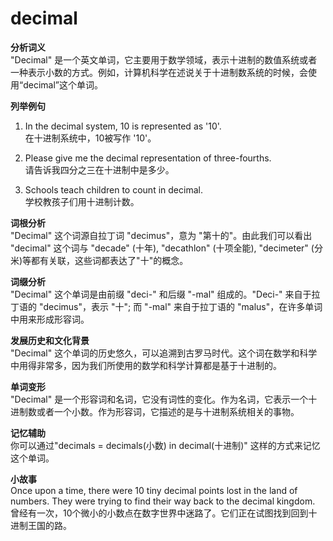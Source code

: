 # decimal

**分析词义**  
"Decimal" 是一个英文单词，它主要用于数学领域，表示十进制的数值系统或者一种表示小数的方式。例如，计算机科学在述说关于十进制数系统的时候，会使用“decimal”这个单词。

  

**列举例句**

  

1.  In the decimal system, 10 is represented as '10'.  
    在十进制系统中，10被写作 '10'。
    
      
    
2.  Please give me the decimal representation of three-fourths.  
    请告诉我四分之三在十进制中是多少。
    
      
    
3.  Schools teach children to count in decimal.  
    学校教孩子们用十进制计数。
    
      
    

  

**词根分析**  
"Decimal" 这个词源自拉丁词 "decimus"，意为 "第十的"。由此我们可以看出 "decimal" 这个词与 "decade" (十年), "decathlon" (十项全能), "decimeter" (分米)等都有关联，这些词都表达了"十"的概念。

  

**词缀分析**  
"Decimal" 这个单词是由前缀 "deci-" 和后缀 "-mal" 组成的。"Deci-" 来自于拉丁语的 "decimus"，表示 "十"; 而 "-mal" 来自于拉丁语的 "malus"，在许多单词中用来形成形容词。

  

**发展历史和文化背景**  
"Decimal" 这个单词的历史悠久，可以追溯到古罗马时代。这个词在数学和科学中用得非常多，因为我们所使用的数学和科学计算都是基于十进制的。

  

**单词变形**  
"Decimal" 是一个形容词和名词，它没有词性的变化。作为名词，它表示一个十进制数或者一个小数。作为形容词，它描述的是与十进制系统相关的事物。

  

**记忆辅助**  
你可以通过"decimals = decimals(小数) in decimal(十进制)" 这样的方式来记忆这个单词。

  

**小故事**  
Once upon a time, there were 10 tiny decimal points lost in the land of numbers. They were trying to find their way back to the decimal kingdom.  
曾经有一次，10个微小的小数点在数字世界中迷路了。它们正在试图找到回到十进制王国的路。

